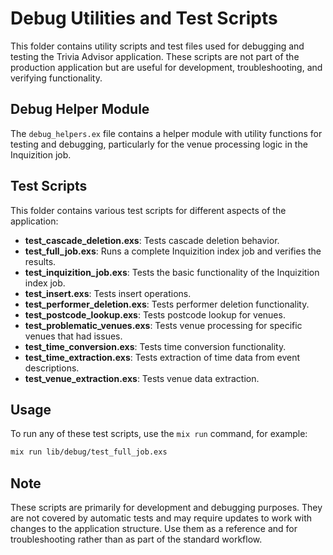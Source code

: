 # Debug Utilities and Test Scripts

This folder contains utility scripts and test files used for debugging and testing the Trivia Advisor application. 
These scripts are not part of the production application but are useful for development, troubleshooting, and 
verifying functionality.

## Debug Helper Module

The `debug_helpers.ex` file contains a helper module with utility functions for testing and debugging, 
particularly for the venue processing logic in the Inquizition job.

## Test Scripts

This folder contains various test scripts for different aspects of the application:

- **test_cascade_deletion.exs**: Tests cascade deletion behavior.
- **test_full_job.exs**: Runs a complete Inquizition index job and verifies the results.
- **test_inquizition_job.exs**: Tests the basic functionality of the Inquizition index job.
- **test_insert.exs**: Tests insert operations.
- **test_performer_deletion.exs**: Tests performer deletion functionality.
- **test_postcode_lookup.exs**: Tests postcode lookup for venues.
- **test_problematic_venues.exs**: Tests venue processing for specific venues that had issues.
- **test_time_conversion.exs**: Tests time conversion functionality.
- **test_time_extraction.exs**: Tests extraction of time data from event descriptions.
- **test_venue_extraction.exs**: Tests venue data extraction.

## Usage

To run any of these test scripts, use the `mix run` command, for example:

```bash
mix run lib/debug/test_full_job.exs
```

## Note

These scripts are primarily for development and debugging purposes. They are not covered by automatic tests and may 
require updates to work with changes to the application structure. Use them as a reference and for troubleshooting 
rather than as part of the standard workflow. 